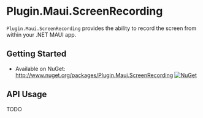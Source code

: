 # Plugin.Maui.ScreenRecording

`Plugin.Maui.ScreenRecording` provides the ability to record the screen from within your .NET MAUI app.

## Getting Started

* Available on NuGet: <http://www.nuget.org/packages/Plugin.Maui.ScreenRecording> [![NuGet](https://img.shields.io/nuget/v/Plugin.Maui.ScreenRecording.svg?label=NuGet)](https://www.nuget.org/packages/Plugin.Maui.ScreenRecording/)

## API Usage

TODO